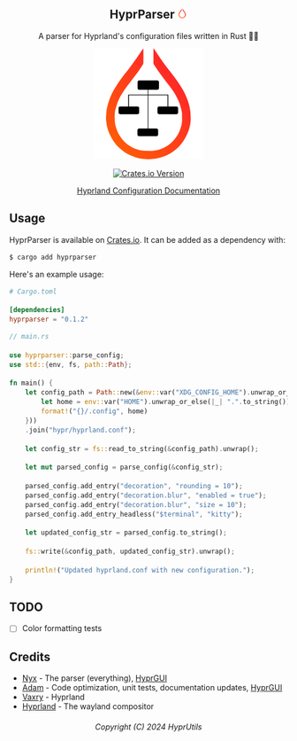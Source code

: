 <div align='center'>

<h2>HyprParser <img src='https://raw.githubusercontent.com/hyprutils/.github/refs/heads/main/hyprutils_transparent.png'width='18' height='18'></h2>

A parser for Hyprland's configuration files written in Rust 🚀🦀

<img src='hyprparser.png' width='200' height='200'><br>

[![Crates.io Version](https://img.shields.io/crates/v/hyprparser)](https://crates.io/crates/hyprparser)

[Hyprland Configuration Documentation](https://wiki.hyprland.org/Configuring/Configuring-Hyprland)

</div>

## Usage
HyprParser is available on [Crates.io](https://crates.io/crates/hyprparser). It can be added as a dependency with:

```bash
$ cargo add hyprparser
```

Here's an example usage:

```toml
# Cargo.toml

[dependencies]
hyprparser = "0.1.2"
```

```rust
// main.rs

use hyprparser::parse_config;
use std::{env, fs, path::Path};

fn main() {
    let config_path = Path::new(&env::var("XDG_CONFIG_HOME").unwrap_or_else(|_| {
        let home = env::var("HOME").unwrap_or_else(|_| ".".to_string());
        format!("{}/.config", home)
    }))
    .join("hypr/hyprland.conf");

    let config_str = fs::read_to_string(&config_path).unwrap();

    let mut parsed_config = parse_config(&config_str);

    parsed_config.add_entry("decoration", "rounding = 10");
    parsed_config.add_entry("decoration.blur", "enabled = true");
    parsed_config.add_entry("decoration.blur", "size = 10");
    parsed_config.add_entry_headless("$terminal", "kitty");

    let updated_config_str = parsed_config.to_string();

    fs::write(&config_path, updated_config_str).unwrap();

    println!("Updated hyprland.conf with new configuration.");
}
```

## TODO
- [ ] Color formatting tests

## Credits
- [Nyx](https://github.com/nnyyxxxx) - The parser (everything), [HyprGUI](https://github.com/hyprutils/hyprgui)
- [Adam](https://github.com/adamperkowski) - Code optimization, unit tests, documentation updates, [HyprGUI](https://github.com/hyprutils/hyprgui)
- [Vaxry](https://github.com/vaxerski) - Hyprland
- [Hyprland](https://github.com/hyprwm/Hyprland) - The wayland compositor

<h6 align='center'>Copyright (C) 2024 HyprUtils<h6>
